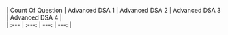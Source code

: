 | Count Of Question | Advanced DSA 1 | Advanced DSA 2 | Advanced DSA 3 | Advanced DSA 4 |       
| :---           |     :---:      |          ---: |          ---: |



